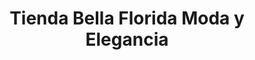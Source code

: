 ---
title: "Tienda Bella Florida Moda y Elegancia"
url: /santa-cruz/tienda-bella-florida-moda-y-elegancia/
shop: general
---